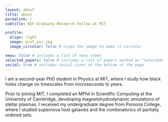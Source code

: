 ```yaml
---
layout: about
title: about
permalink: /
subtitle: NSF Graduate Research Fellow at MIT

profile:
  align: right
  image: prof_pic.jpg
  image_circular: false # crops the image to make it circular

news: false # includes a list of news items
selected_papers: false # includes a list of papers marked as "selected={true}"
social: true # includes social icons at the bottom of the page
---
```

I am a second-year PhD student in Physics at MIT, where I study how black holes change on timescales from microseconds to years.

Prior to joining MIT, I completed an MPhil in Scientific Computing at the University of Cambridge, developing magnetohydrodynamic simulations of stellar plasmas.
I received my undergraduate degree from Pomona College, where I studied supernova host galaxies and the combinatorics of partially ordered sets.
